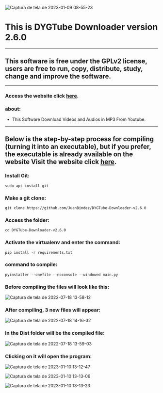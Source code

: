 ![Captura de tela de 2023-01-09 08-55-23](https://user-images.githubusercontent.com/79322362/211603779-dfac1c01-21e7-49f8-bfd5-9060c58d5cf4.png)


# This is DYGTube Downloader version 2.6.0

----------

## This software is free under the GPLv2 license, users are free to run, copy, distribute, study, change and improve the software.


----------
### Access the website click __[here](https://dygtube.freesoftwarebrasil.com.br)__.

### about:

- This Software Download Videos and Audios in MP3 From Youtube.

-----------
## Below is the step-by-step process for compiling (turning it into an executable), but if you prefer, the executable is already available on the website Visit the website click __[here](https://dygtube.freesoftwarebrasil.com.br)__.

### Install Git:

    sudo apt install git

### Make a git clone:

    git clone https://github.com/JuanBindez/DYGTube-Downloader-v2.6.0
    
### Access the folder:

    cd DYGTube-Downloader-v2.6.0

### Activate the virtualenv and enter the command:


    pip install -r requirements.txt

### command to compile:


    pyinstaller --onefile --noconsole --windowed main.py
    
    
### Before compiling the files will look like this:

![Captura de tela de 2022-07-18 13-58-12](https://user-images.githubusercontent.com/79322362/179566764-2d5149fe-4425-45d6-a025-032d66251c7f.png)

### After compiling, 3 new files will appear:

![Captura de tela de 2022-07-18 14-16-32](https://user-images.githubusercontent.com/79322362/179566787-86690eba-0902-4be7-9d7f-620996c776b5.png)

### In the Dist folder will be the compiled file:

![Captura de tela de 2022-07-18 13-59-03](https://user-images.githubusercontent.com/79322362/179566803-b58c664b-bb25-4d49-8bb0-8fd5466123de.png)

### Clicking on it will open the program:

![Captura de tela de 2023-01-10 13-12-47](https://user-images.githubusercontent.com/79322362/211603927-8c30bcad-6d3d-4b3a-bce3-43446c60d963.png)

![Captura de tela de 2023-01-10 13-13-06](https://user-images.githubusercontent.com/79322362/211603951-683d841f-85fb-4416-863d-bdd1aead91e1.png)


![Captura de tela de 2023-01-10 13-13-23](https://user-images.githubusercontent.com/79322362/211603968-4649fde5-b2d8-4922-94e9-729c1373b0f1.png)


